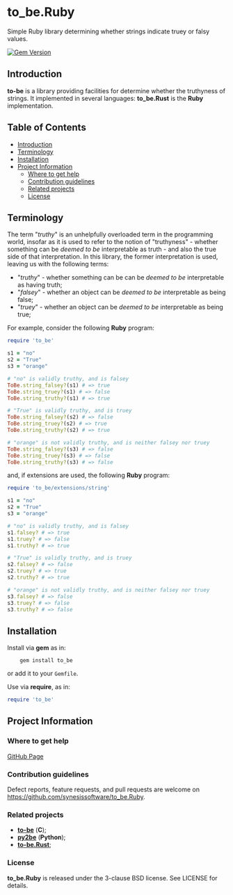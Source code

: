 # to_be.Ruby <!-- omit in toc -->

Simple Ruby library determining whether strings indicate truey or falsy values.

[![Gem Version](https://badge.fury.io/rb/to_be.svg)](https://badge.fury.io/rb/to_be)


## Introduction

**to-be** is a library providing facilities for determine whether the truthyness of strings. It implemented in several languages: **to_be.Rust** is the **Ruby** implementation.


## Table of Contents <!-- omit in toc -->

- [Introduction](#introduction)
- [Terminology](#terminology)
- [Installation](#installation)
- [Project Information](#project-information)
	- [Where to get help](#where-to-get-help)
	- [Contribution guidelines](#contribution-guidelines)
	- [Related projects](#related-projects)
	- [License](#license)


## Terminology

The term "*truthy*" is an unhelpfully overloaded term in the programming world, insofar as it is used to refer to the notion of "truthyness" - whether something can be _deemed to be_ interpretable as truth - and also the true side of that interpretation. In this library, the former interpretation is used, leaving us with the following terms:

* "*truthy*" - whether something can be can be _deemed to be_ interpretable as having truth;
* "*falsey*" - whether an object can be _deemed to be_ interpretable as being false;
* "*truey*" - whether an object can be _deemed to be_ interpretable as being true;

For example, consider the following **Ruby** program:

```Ruby
require 'to_be'

s1 = "no"
s2 = "True"
s3 = "orange"

# "no" is validly truthy, and is falsey
ToBe.string_falsey?(s1) # => true
ToBe.string_truey?(s1) # => false
ToBe.string_truthy?(s1) # => true

# "True" is validly truthy, and is truey
ToBe.string_falsey?(s2) # => false
ToBe.string_truey?(s2) # => true
ToBe.string_truthy?(s2) # => true

# "orange" is not validly truthy, and is neither falsey nor truey
ToBe.string_falsey?(s3) # => false
ToBe.string_truey?(s3) # => false
ToBe.string_truthy?(s3) # => false
```

and, if extensions are used, the following **Ruby** program:

```Ruby
require 'to_be/extensions/string'

s1 = "no"
s2 = "True"
s3 = "orange"

# "no" is validly truthy, and is falsey
s1.falsey? # => true
s1.truey? # => false
s1.truthy? # => true

# "True" is validly truthy, and is truey
s2.falsey? # => false
s2.truey? # => true
s2.truthy? # => true

# "orange" is not validly truthy, and is neither falsey nor truey
s3.falsey? # => false
s3.truey? # => false
s3.truthy? # => false
```


## Installation

Install via **gem** as in:

```
    gem install to_be
```

or add it to your `Gemfile`.

Use via **require**, as in:

```Ruby
require 'to_be'
```


## Project Information


### Where to get help

[GitHub Page](https://github.com/synesissoftware/to_be.Ruby "GitHub Page")


### Contribution guidelines

Defect reports, feature requests, and pull requests are welcome on https://github.com/synesissoftware/to_be.Ruby.


### Related projects

* [**to-be**](https://github.com/synesissoftware/to-be) (**C**);
* [**py2be**](https://github.com/synesissoftware/py2be) (**Python**);
* [**to-be.Rust**](https://github.com/synesissoftware/to-be.Rust);


### License

**to_be.Ruby** is released under the 3-clause BSD license. See LICENSE for details.


<!-- ########################### end of file ########################### -->

